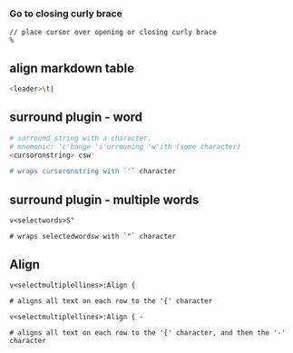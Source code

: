 ### Go to closing curly brace
  
	// place cursor over opening or closing curly brace
	%
  

## align markdown table

```bash
<leader>\t|
```

## surround plugin - word

```bash
# surround string with a character.
# mnemonic: 'c'hange 's'urrouning 'w'ith (some character)
<cursoronstring> csw'  

# wraps cursoronstring with `'` character
```

## surround plugin - multiple words

```
v<selectwords>S"

# wraps selectedwordsw with `"` character
```

## Align

```
v<selectmultiplellines>:Align {

# aligns all text on each row to the '{' character

v<selectmultiplellines>:Align { -

# aligns all text on each row to the '{' character, and then the '-' character
```
